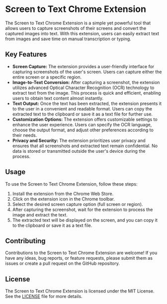 <!DOCTYPE html>
<html>
<head>
  <title>Screen to Text Chrome Extension</title>
</head>
<body>
  <h1>Screen to Text Chrome Extension</h1>
  <p>
    The Screen to Text Chrome Extension is a simple yet powerful tool that allows users to capture screenshots of their screens and convert the captured images into text. With this extension, users can easily extract text from images and save time on manual transcription or typing.
  </p>

  <h2>Key Features</h2>
  <ul>
    <li>
      <strong>Screen Capture:</strong> The extension provides a user-friendly interface for capturing screenshots of the user's screen. Users can capture either the entire screen or a specific region.
    </li>
    <li>
      <strong>Image-to-Text Conversion:</strong> After capturing a screenshot, the extension utilizes advanced Optical Character Recognition (OCR) technology to extract text from the image. This process is quick and efficient, enabling users to obtain text content almost instantly.
    </li>
    <li>
      <strong>Text Output:</strong> Once the text has been extracted, the extension presents it to the user in a convenient and readable format. Users can copy the extracted text to the clipboard or save it as a text file for further use.
    </li>
    <li>
      <strong>Customization Options:</strong> The extension offers customizable settings to enhance the user experience. Users can specify the OCR language, choose the output format, and adjust other preferences according to their needs.
    </li>
    <li>
      <strong>Privacy and Security:</strong> The extension prioritizes user privacy and ensures that all screenshots and extracted text remain confidential. No data is stored or transmitted outside the user's device during the process.
    </li>
  </ul>

  <h2>Usage</h2>
  <p>
    To use the Screen to Text Chrome Extension, follow these steps:
  </p>
  <ol>
    <li>Install the extension from the Chrome Web Store.</li>
    <li>Click on the extension icon in the Chrome toolbar.</li>
    <li>Select the desired screen capture option (full screen or region).</li>
    <li>After capturing the screenshot, wait for the extension to process the image and extract the text.</li>
    <li>The extracted text will be displayed on the screen, and you can copy it to the clipboard or save it as a text file.</li>
  </ol>

  <h2>Contributing</h2>
  <p>
    Contributions to the Screen to Text Chrome Extension are welcome! If you have any ideas, bug reports, or feature requests, please submit them as issues or create a pull request on the GitHub repository.
  </p>

  <h2>License</h2>
  <p>
    The Screen to Text Chrome Extension is licensed under the MIT License. See the <a href="LICENSE">LICENSE</a> file for more details.
  </p>
</body>
</html>
